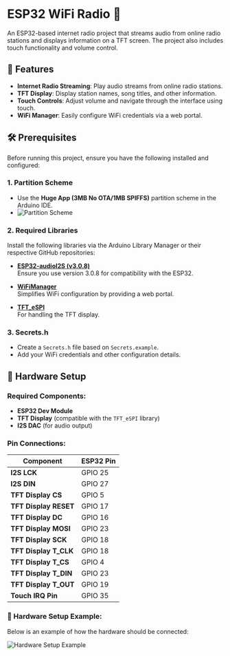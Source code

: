 # ESP32 WiFi Radio 🎵

An ESP32-based internet radio project that streams audio from online radio stations and displays information on a TFT screen. The project also includes touch functionality and volume control.

## 🚀 Features

- **Internet Radio Streaming**: Play audio streams from online radio stations.
- **TFT Display**: Display station names, song titles, and other information.
- **Touch Controls**: Adjust volume and navigate through the interface using touch.
- **WiFi Manager**: Easily configure WiFi credentials via a web portal.

## 🛠️ Prerequisites

Before running this project, ensure you have the following installed and configured:

### 1. **Partition Scheme**

- Use the **Huge App (3MB No OTA/1MB SPIFFS)** partition scheme in the Arduino IDE.
- ![Partition Scheme](https://github.com/user-attachments/assets/d275e473-3e01-4ba7-8bc0-8f9d7387a412)

### 2. **Required Libraries**

Install the following libraries via the Arduino Library Manager or their respective GitHub repositories:

- **[ESP32-audioI2S (v3.0.8)](https://github.com/schreibfaul1/ESP32-audioI2S/tree/3.0.8)**  
  Ensure you use version 3.0.8 for compatibility with the ESP32.

- **[WiFiManager](https://github.com/tzapu/WiFiManager)**  
  Simplifies WiFi configuration by providing a web portal.

- **[TFT_eSPI](https://github.com/Bodmer/TFT_eSPI)**  
  For handling the TFT display.

### 3. **Secrets.h**

- Create a `Secrets.h` file based on `Secrets.example`.
- Add your WiFi credentials and other configuration details.

## 🔧 Hardware Setup

### Required Components:

- **ESP32 Dev Module**
- **TFT Display** (compatible with the `TFT_eSPI` library)
- **I2S DAC** (for audio output)

### Pin Connections:

| **Component**         | **ESP32 Pin** |
| --------------------- | ------------- |
| **I2S LCK**           | GPIO 25       |
| **I2S DIN**           | GPIO 27       |
| **TFT Display CS**    | GPIO 5        |
| **TFT Display RESET** | GPIO 17       |
| **TFT Display DC**    | GPIO 16       |
| **TFT Display MOSI**  | GPIO 23       |
| **TFT Display SCK**   | GPIO 18       |
| **TFT Display T_CLK** | GPIO 18       |
| **TFT Display T_CS**  | GPIO 4        |
| **TFT Display T_DIN** | GPIO 23       |
| **TFT Display T_OUT** | GPIO 19       |
| **Touch IRQ Pin**     | GPIO 35       |

### 📸 Hardware Setup Example:

Below is an example of how the hardware should be connected:

![Hardware Setup Example](https://github.com/user-attachments/assets/example-hardware-setup.png)
